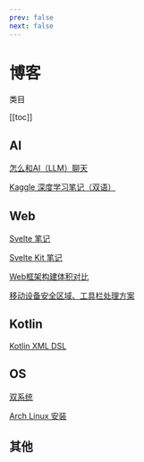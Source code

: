 ```yaml
---
prev: false
next: false
---
```


# 博客

类目

[[toc]]

## AI

[怎么和AI（LLM）聊天](/posts/ai/how-to-chat-with-ai)

[Kaggle 深度学习笔记（双语）](/posts/ai/kaggle-dl-notes)


## Web

[Svelte 笔记](/posts/web/svelte-notes)

[Svelte Kit 笔记](/posts/web/svelte-kit-notes)

[Web框架构建体积对比](/posts/web/build-size)

[移动设备安全区域、工具栏处理方案](/posts/web/mobile-view)

## Kotlin

[Kotlin XML DSL](/posts/kotlin/KotlinXmlDsl)

## OS

[双系统](/posts/os/dual-os)

[Arch Linux 安装](/posts/os/install-arch)

## 其他
